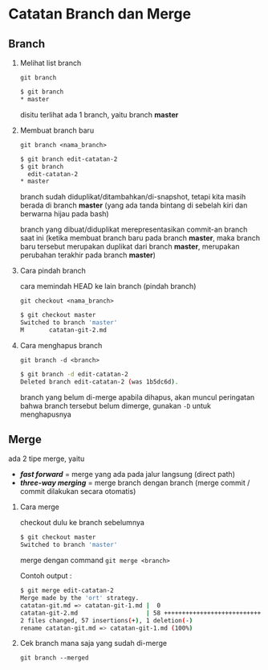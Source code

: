 # Catatan Branch dan Merge

## Branch

1. Melihat list branch

    `git branch`

    ```bash
    $ git branch
    * master
    ```

    disitu terlihat ada 1 branch, yaitu branch **master**

2. Membuat branch baru

    `git branch <nama_branch>`

    ```bash
    $ git branch edit-catatan-2
    $ git branch
      edit-catatan-2
    * master
    ```

    branch sudah diduplikat/ditambahkan/di-snapshot, tetapi kita masih berada di branch **master** (yang ada tanda bintang di sebelah kiri dan berwarna hijau pada bash)

    branch yang dibuat/diduplikat merepresentasikan commit-an branch saat ini (ketika membuat branch baru pada branch **master**, maka branch baru tersebut merupakan duplikat dari branch **master**, merupakan perubahan terakhir pada branch **master**)

3. Cara pindah branch

    cara memindah HEAD ke lain branch (pindah branch)

    `git checkout <nama_branch>`

    ```bash
    $ git checkout master
    Switched to branch 'master'
    M       catatan-git-2.md
    ```

4. Cara menghapus branch

    `git branch -d <branch>`

    ```bash
    $ git branch -d edit-catatan-2
    Deleted branch edit-catatan-2 (was 1b5dc6d).
    ```

    branch yang belum di-merge apabila dihapus, akan muncul peringatan bahwa branch tersebut belum dimerge, gunakan `-D` untuk menghapusnya

## Merge

ada 2 tipe merge, yaitu

- ***fast forward*** = merge yang ada pada jalur langsung (direct path)
- ***three-way merging*** = merge branch dengan branch (merge commit / commit dilakukan secara otomatis)

1. Cara merge

    checkout dulu ke branch sebelumnya

    ```bash
    $ git checkout master
    Switched to branch 'master'
    ```

    merge dengan command `git merge <branch>`

    Contoh output :

    ```bash
    $ git merge edit-catatan-2
    Merge made by the 'ort' strategy.
    catatan-git.md => catatan-git-1.md |  0
    catatan-git-2.md                   | 58 +++++++++++++++++++++++++++++++++++++-
    2 files changed, 57 insertions(+), 1 deletion(-)
    rename catatan-git.md => catatan-git-1.md (100%)
    ```

2. Cek branch mana saja yang sudah di-merge

    `git branch --merged`
